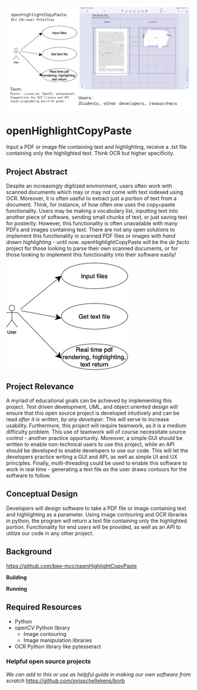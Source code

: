 ![Slide](https://github.com/bee-mcc/openHighlightCopyPaste/blob/main/openHighlightCopyPaste%20Whiteboard.jpg?raw=true)


# openHighlightCopyPaste
Input a PDF or image file containing text and highlighting, receive a .txt file containing only the highlighted text. Think OCR but higher specificity.

## Project Abstract
Despite an increasingly digitized environment, users often work with scanned documents which may or may not come with text indexed using OCR. Moreover, it is often useful to extract just a portion of text from a document. Think, for instance, of how often one uses the copy+paste functionality. Users may be making a vocabulary list, inputting text into another piece of software, sending small chunks of text, or just saving text for posterity. However, this functionality is often unavailable with many PDFs and images containing text. There are not any open solutions to implement this functionality in scanned PDF files or images with _hand drawn highlighting_ - until now. openHighlightCopyPaste will be the _de facto_ project for those looking to parse their own scanned documents, or for those looking to implement this functionality into their software easily!

![Use Case Image](https://github.com/bee-mcc/openHighlightCopyPaste/blob/main/openHighlightCopyPasteUseCase.jpg?raw=true)

## Project Relevance
A myriad of educational goals can be achieved by implementing this project. Test driven development, UML, and object oriented design will ensure that this open source project is developed intuitively and can be read _after it is written, by any developer_. This will serve to increase usability. Furthermore, this project will require teamwork, as it is a medium difficulty problem. This use of teamwork will of course necessitate source control - another practice opportunity. Moreover, a simple GUI should be written to enable non-technical users to use this project, while an API should be developed to enable developers to use our code. This will let the developers practice writing a GUI and API, as well as simple UI and UX principles. Finally, multi-threading could be used to enable this software to work in real time - generating a text file _as_ the user draws contours for the software to follow.

## Conceptual Design
Developers will design software to take a PDF file or image containing text and highlighting as a parameter. Using image contouring and OCR libraries in python, the program will return a text file containing only the highlighted portion. Functionality for end users will be provided, as well as an API to utilize our code in any other project. 



## Background

<https://github.com/bee-mcc/openHighlightCopyPaste>

**Building**


**Running**


## Required Resources
- Python
- openCV Python library
  - Image contouring
  - Image manipulation libraries
- OCR Python library like pytesseract

### Helpful open source projects
_We can add to this or use as helpful guide in making our own software from scratch_
<https://github.com/jorisschellekens/borb>
